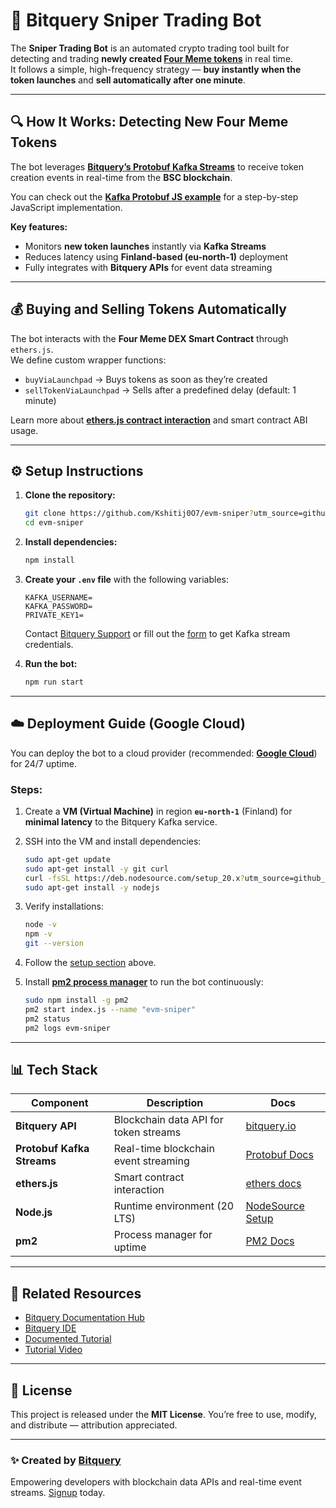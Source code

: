 # 🚀 Bitquery Sniper Trading Bot

The **Sniper Trading Bot** is an automated crypto trading tool built for detecting and trading **newly created [Four Meme tokens](https://docs.bitquery.io/docs/blockchain/BSC/four-meme-api?utm_source=github_readme&utm_medium=referral&utm_campaign=evm_sniper&utm_content=four_meme_api&utm_term=four_meme)** in real time.  
It follows a simple, high-frequency strategy — **buy instantly when the token launches** and **sell automatically after one minute**.

---

## 🔍 How It Works: Detecting New Four Meme Tokens

The bot leverages **[Bitquery’s Protobuf Kafka Streams](https://docs.bitquery.io/docs/category/kafka-streams/?utm_source=github_readme&utm_medium=referral&utm_campaign=evm_sniper&utm_content=protobuf_kafka_docs&utm_term=protobuf_kafka)** to receive token creation events in real-time from the **BSC blockchain**.

You can check out the **[Kafka Protobuf JS example](https://docs.bitquery.io/docs/streams/protobuf/kafka-protobuf-js/?utm_source=github_readme&utm_medium=referral&utm_campaign=evm_sniper&utm_content=kafka_protobuf_js_example&utm_term=kafka_js_example)** for a step-by-step JavaScript implementation.

**Key features:**
- Monitors **new token launches** instantly via **Kafka Streams**
- Reduces latency using **Finland-based (eu-north-1)** deployment
- Fully integrates with **Bitquery APIs** for event data streaming

---

## 💰 Buying and Selling Tokens Automatically

The bot interacts with the **Four Meme DEX Smart Contract** through `ethers.js`.  
We define custom wrapper functions:
- `buyViaLaunchpad` → Buys tokens as soon as they’re created  
- `sellTokenViaLaunchpad` → Sells after a predefined delay (default: 1 minute)

Learn more about **[ethers.js contract interaction](https://docs.ethers.org/v5/?utm_source=github_readme&utm_medium=referral&utm_campaign=evm_sniper&utm_content=ethers_docs&utm_term=ethers)** and smart contract ABI usage.

---

## ⚙️ Setup Instructions

1. **Clone the repository:**
   ```sh
   git clone https://github.com/Kshitij0O7/evm-sniper?utm_source=github_readme&utm_medium=referral&utm_campaign=evm_sniper&utm_content=repo_link&utm_term=evm-sniper
   cd evm-sniper
   ```

2. **Install dependencies:**

   ```sh
   npm install
   ```

3. **Create your `.env` file** with the following variables:

   ```env
   KAFKA_USERNAME=
   KAFKA_PASSWORD=
   PRIVATE_KEY1=
   ```

   Contact [Bitquery Support]() or fill out the [form]() to get Kafka stream credentials.

4. **Run the bot:**

   ```sh
   npm run start
   ```

---

## ☁️ Deployment Guide (Google Cloud)

You can deploy the bot to a cloud provider (recommended: **[Google Cloud](https://console.cloud.google.com/?utm_source=github_readme&utm_medium=referral&utm_campaign=evm_sniper&utm_content=gcp_console&utm_term=google_cloud)**) for 24/7 uptime.

### Steps:

1. Create a **VM (Virtual Machine)** in region **`eu-north-1`** (Finland) for **minimal latency** to the Bitquery Kafka service.

2. SSH into the VM and install dependencies:

   ```sh
   sudo apt-get update
   sudo apt-get install -y git curl
   curl -fsSL https://deb.nodesource.com/setup_20.x?utm_source=github_readme&utm_medium=referral&utm_campaign=evm_sniper&utm_content=node_setup&utm_term=node20 | sudo -E bash -
   sudo apt-get install -y nodejs
   ```

3. Verify installations:

   ```sh
   node -v
   npm -v
   git --version
   ```

4. Follow the [setup section](#setup-instructions) above.

5. Install **[pm2 process manager](https://pm2.keymetrics.io/?utm_source=github_readme&utm_medium=referral&utm_campaign=evm_sniper&utm_content=pm2_docs&utm_term=pm2)** to run the bot continuously:

   ```sh
   sudo npm install -g pm2
   pm2 start index.js --name "evm-sniper"
   pm2 status
   pm2 logs evm-sniper
   ```

---

## 📊 Tech Stack

| Component                  | Description                           | Docs                                                                                                                                                                                                                  |
| -------------------------- | ------------------------------------- | --------------------------------------------------------------------------------------------------------------------------------------------------------------------------------------------------------------------- |
| **Bitquery API**           | Blockchain data API for token streams | [bitquery.io](https://bitquery.io/?utm_source=github_readme&utm_medium=referral&utm_campaign=evm_sniper&utm_content=bitquery_home&utm_term=bitquery)                                                                  |
| **Protobuf Kafka Streams** | Real-time blockchain event streaming  | [Protobuf Docs](https://docs.bitquery.io/docs/streams/protobuf/chains/Bitcoin-protobuf/?utm_source=github_readme&utm_medium=referral&utm_campaign=evm_sniper&utm_content=protobuf_kafka_docs&utm_term=protobuf_kafka) |
| **ethers.js**              | Smart contract interaction            | [ethers docs](https://docs.ethers.org/v5/?utm_source=github_readme&utm_medium=referral&utm_campaign=evm_sniper&utm_content=ethers_docs&utm_term=ethers)                                                               |
| **Node.js**                | Runtime environment (20 LTS)          | [NodeSource Setup](https://deb.nodesource.com/setup_20.x?utm_source=github_readme&utm_medium=referral&utm_campaign=evm_sniper&utm_content=node_setup&utm_term=node20)                                                 |
| **pm2**                    | Process manager for uptime            | [PM2 Docs](https://pm2.keymetrics.io/?utm_source=github_readme&utm_medium=referral&utm_campaign=evm_sniper&utm_content=pm2_docs&utm_term=pm2)                                                                         |

---

## 🧩 Related Resources

* [Bitquery Documentation Hub](https://docs.bitquery.io/?utm_source=github_readme&utm_medium=referral&utm_campaign=evm_sniper&utm_content=bitquery_docs&utm_term=bitquery_docs)
* [Bitquery IDE](http://ide.bitquery.io/?utm_source=github_readme&utm_medium=referral&utm_campaign=evm_sniper&utm_content=api_playground&utm_term=bitquery_explorer)
* [Documented Tutorial](https://docs.bitquery.io/docs/streams/sniper-trade-using-bitquery-kafka-stream?utm_source=github_readme&utm_medium=referral&utm_campaign=evm_sniper)
* [Tutorial Video](https://www.youtube.com/watch?v=vgOHgqTJmj0/?utm_source=github_readme&utm_medium=referral&utm_campaign=evm_sniper)
---

## 🏁 License

This project is released under the **MIT License**.
You’re free to use, modify, and distribute — attribution appreciated.

---

### ✨ Created by [Bitquery](https://bitquery.io/?utm_source=github_readme&utm_medium=referral&utm_campaign=evm_sniper&utm_content=bitquery_home&utm_term=bitquery)

Empowering developers with blockchain data APIs and real-time event streams. [Signup](https://account.bitquery.io/auth/signup?redirect_to=https://ide.bitquery.io/?utm_source=github_readme&utm_medium=referral&utm_campaign=evm_sniper) today.
